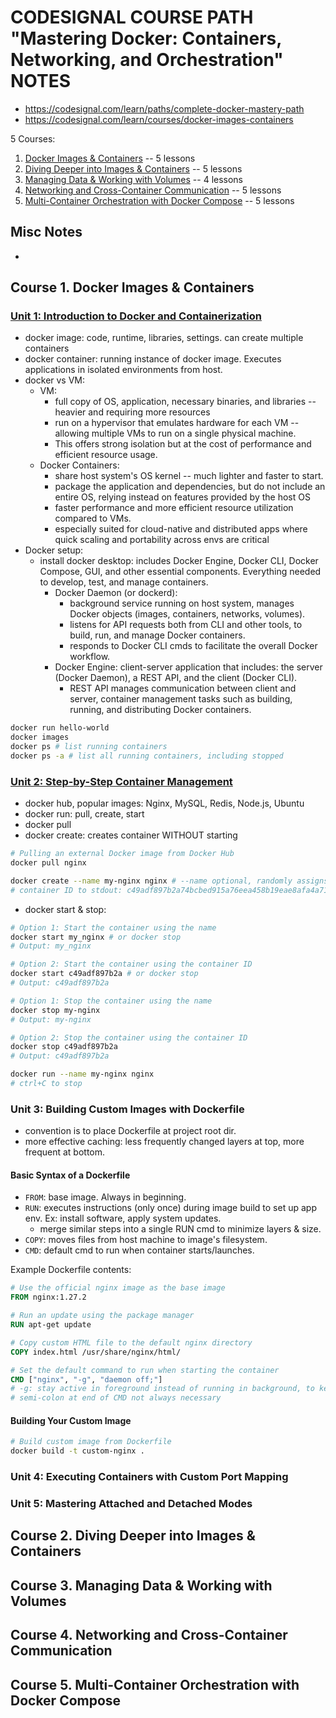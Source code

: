 # CODESIGNAL COURSE PATH "Mastering Docker: Containers, Networking, and Orchestration" NOTES

- https://codesignal.com/learn/paths/complete-docker-mastery-path
- https://codesignal.com/learn/courses/docker-images-containers

5 Courses:
1. [Docker Images & Containers](https://codesignal.com/learn/courses/docker-images-containers)  -- 5 lessons
2. [Diving Deeper into Images & Containers](https://codesignal.com/learn/courses/diving-deeper-into-images-containers)  -- 5 lessons
3. [Managing Data & Working with Volumes](https://codesignal.com/learn/courses/managing-data-working-with-volumes)  -- 4 lessons
4. [Networking and Cross-Container Communication](https://codesignal.com/learn/courses/networking-and-cross-container-communication)  -- 5 lessons
5. [Multi-Container Orchestration with Docker Compose](https://codesignal.com/learn/courses/multi-container-orchestration-with-docker-compose)  -- 5 lessons

## Misc Notes

- 


## Course 1. Docker Images & Containers

### [Unit 1: Introduction to Docker and Containerization](https://codesignal.com/learn/courses/docker-images-containers/lessons/introduction-to-docker-and-containerization)

- docker image: code, runtime, libraries, settings. can create multiple containers
- docker container: running instance of docker image. Executes applications in isolated environments from host.
- docker vs VM:
  - VM: 
    - full copy of OS, application, necessary binaries, and libraries -- heavier and requiring more resources
    - run on a hypervisor that emulates hardware for each VM -- allowing multiple VMs to run on a single physical machine. 
    - This offers strong isolation but at the cost of performance and efficient resource usage.
  - Docker Containers: 
    - share host system's OS kernel -- much lighter and faster to start.
    - package the application and dependencies, but do not include an entire OS, relying instead on features provided by the host OS
    - faster performance and more efficient resource utilization compared to VMs.
    - especially suited for cloud-native and distributed apps where quick scaling and portability across envs are critical
- Docker setup:
  - install docker desktop: includes Docker Engine, Docker CLI, Docker Compose, GUI, and other essential components. Everything needed to develop, test, and manage containers.
    - Docker Daemon (or dockerd):
      - background service running on host system, manages Docker objects (images, containers, networks, volumes). 
      - listens for API requests both from CLI and other tools, to build, run, and manage Docker containers.
      - responds to Docker CLI cmds to facilitate the overall Docker workflow.
    - Docker Engine: client-server application that includes: the server (Docker Daemon), a REST API, and the client (Docker CLI).
      - REST API manages communication between client and server, container management tasks such as building, running, and distributing Docker containers.

```sh
docker run hello-world
docker images
docker ps # list running containers
docker ps -a # list all running containers, including stopped
```

### [Unit 2: Step-by-Step Container Management](https://codesignal.com/learn/courses/docker-images-containers/lessons/step-by-step-container-management)

- docker hub, popular images: Nginx, MySQL, Redis, Node.js, Ubuntu
- docker run: pull, create, start
- docker pull
- docker create: creates container WITHOUT starting
```sh
# Pulling an external Docker image from Docker Hub
docker pull nginx

docker create --name my-nginx nginx # --name optional, randomly assigns name if omitted
# container ID to stdout: c49adf897b2a74bcbed915a76eea458b19eae8afa4a71e9b007eb9dbb3723c89
```
- docker start & stop:
```sh
# Option 1: Start the container using the name
docker start my_nginx # or docker stop
# Output: my_nginx

# Option 2: Start the container using the container ID
docker start c49adf897b2a # or docker stop
# Output: c49adf897b2a

# Option 1: Stop the container using the name
docker stop my-nginx
# Output: my-nginx

# Option 2: Stop the container using the container ID
docker stop c49adf897b2a
# Output: c49adf897b2a

docker run --name my-nginx nginx
# ctrl+C to stop
```

### Unit 3: Building Custom Images with Dockerfile

- convention is to place Dockerfile at project root dir.
- more effective caching: less frequently changed layers at top, more frequent at bottom.

#### Basic Syntax of a Dockerfile

- `FROM`: base image. Always in beginning.
- `RUN`: executes instructions (only once) during image build to set up app env. Ex: install software, apply system updates.
  - merge similar steps into a single RUN cmd to minimize layers & size.
- `COPY`: moves files from host machine to image's filesystem.
- `CMD`: default cmd to run when container starts/launches.

Example Dockerfile contents:
```Dockerfile
# Use the official nginx image as the base image
FROM nginx:1.27.2

# Run an update using the package manager
RUN apt-get update

# Copy custom HTML file to the default nginx directory
COPY index.html /usr/share/nginx/html/

# Set the default command to run when starting the container
CMD ["nginx", "-g", "daemon off;"] 
# -g: stay active in foreground instead of running in background, to keep container running & responsive
# semi-colon at end of CMD not always necessary
```

#### Building Your Custom Image

```sh
# Build custom image from Dockerfile
docker build -t custom-nginx .
```

### Unit 4: Executing Containers with Custom Port Mapping


### Unit 5: Mastering Attached and Detached Modes



## Course 2. Diving Deeper into Images & Containers



## Course 3. Managing Data & Working with Volumes



## Course 4. Networking and Cross-Container Communication



## Course 5. Multi-Container Orchestration with Docker Compose


